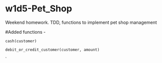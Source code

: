 # w1d5-Pet_Shop
Weekend homework. TDD, functions to implement pet shop management

#Added functions -

`cash(customer)`

`debit_or_credit_customer(customer, amount)`

`


